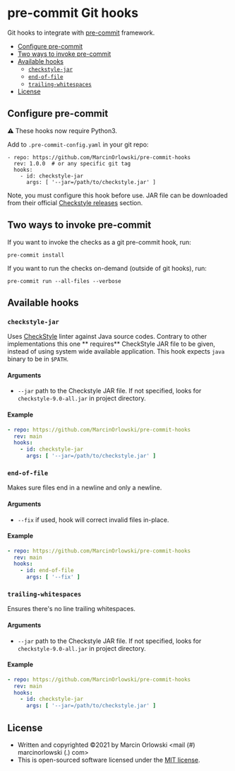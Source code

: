 # pre-commit Git hooks

Git hooks to integrate with [pre-commit](http://pre-commit.com/) framework.

<!--TOC-->

- [Configure pre-commit](#configure-pre-commit)
- [Two ways to invoke pre-commit](#two-ways-to-invoke-pre-commit)
- [Available hooks](#available-hooks)
  - [`checkstyle-jar`](#checkstyle-jar)
  - [`end-of-file`](#end-of-file)
  - [`trailing-whitespaces`](#trailing-whitespaces)
- [License](#license)

<!--TOC-->

## Configure pre-commit

:warning: These hooks now require Python3.

Add to `.pre-commit-config.yaml` in your git repo:

```
- repo: https://github.com/MarcinOrlowski/pre-commit-hooks
  rev: 1.0.0  # or any specific git tag
  hooks:
    - id: checkstyle-jar
      args: [ '--jar=/path/to/checkstyle.jar' ]
```

Note, you must configure this hook before use. JAR file can be downloaded from their official
[Checkstyle releases](https://github.com/checkstyle/checkstyle/releases/) section.

## Two ways to invoke pre-commit

If you want to invoke the checks as a git pre-commit hook, run:

    pre-commit install

If you want to run the checks on-demand (outside of git hooks), run:

    pre-commit run --all-files --verbose

## Available hooks

### `checkstyle-jar`

Uses [CheckStyle](https://checkstyle.org/) linter against Java source codes. Contrary to other implementations this one **
requires** CheckStyle JAR file to be given, instead of using system wide available application. This hook expects `java` binary to
be in `$PATH`.

#### Arguments

* `--jar` path to the Checkstyle JAR file. If not specified, looks for `checkstyle-9.0-all.jar` in project directory.

#### Example

```yaml
- repo: https://github.com/MarcinOrlowski/pre-commit-hooks
  rev: main
  hooks:
    - id: checkstyle-jar
      args: [ '--jar=/path/to/checkstyle.jar' ]
```

### `end-of-file`

Makes sure files end in a newline and only a newline.

#### Arguments

* `--fix` if used, hook will correct invalid files in-place.

#### Example

```yaml
- repo: https://github.com/MarcinOrlowski/pre-commit-hooks
  rev: main
  hooks:
    - id: end-of-file
      args: [ '--fix' ]
```

### `trailing-whitespaces`

Ensures there's no line trailing whitespaces.

#### Arguments

* `--jar` path to the Checkstyle JAR file. If not specified, looks for `checkstyle-9.0-all.jar` in project directory.

#### Example

```yaml
- repo: https://github.com/MarcinOrlowski/pre-commit-hooks
  rev: main
  hooks:
    - id: checkstyle-jar
      args: [ '--jar=/path/to/checkstyle.jar' ]
```


## License ##

* Written and copyrighted &copy;2021 by Marcin Orlowski <mail (#) marcinorlowski (.) com>
* This is open-sourced software licensed under the [MIT license](http://opensource.org/licenses/MIT).
